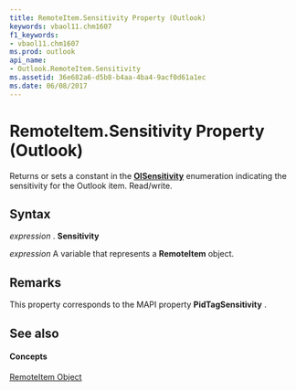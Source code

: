 ```yaml
---
title: RemoteItem.Sensitivity Property (Outlook)
keywords: vbaol11.chm1607
f1_keywords:
- vbaol11.chm1607
ms.prod: outlook
api_name:
- Outlook.RemoteItem.Sensitivity
ms.assetid: 36e682a6-d5b8-b4aa-4ba4-9acf0d61a1ec
ms.date: 06/08/2017
---
```



# RemoteItem.Sensitivity Property (Outlook)

Returns or sets a constant in the  **[OlSensitivity](Outlook.OlSensitivity.md)** enumeration indicating the sensitivity for the Outlook item. Read/write.


## Syntax

 _expression_ . **Sensitivity**

 _expression_ A variable that represents a **RemoteItem** object.


## Remarks

This property corresponds to the MAPI property  **PidTagSensitivity** .


## See also


#### Concepts


[RemoteItem Object](Outlook.RemoteItem.md)

